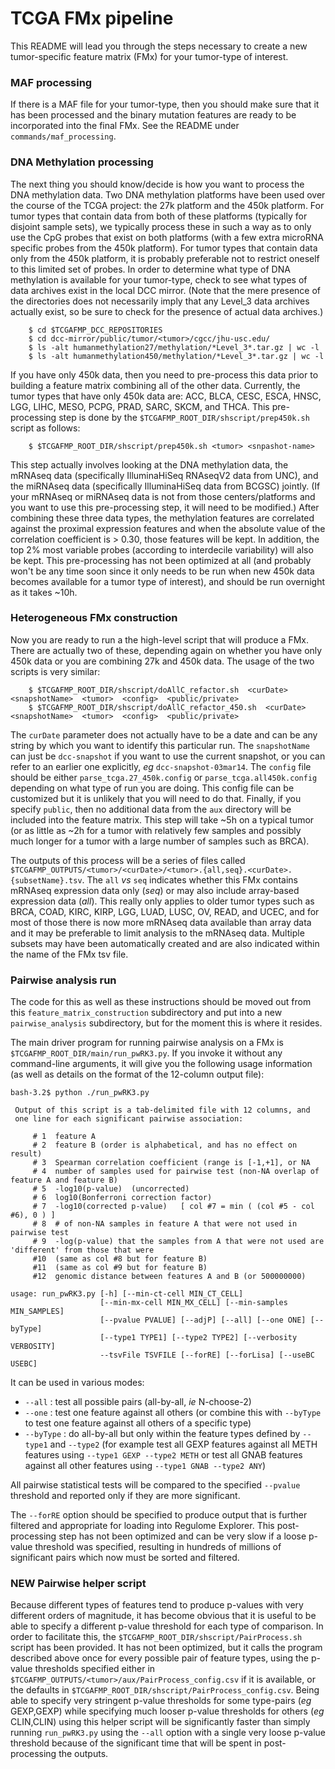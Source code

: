 # TCGA FMx pipeline

This README will lead you through the steps necessary to create a new tumor-specific feature matrix (FMx) 
for your tumor-type of interest.

### MAF processing
If there is a MAF file for your tumor-type, then you should make sure that it has been processed and the binary mutation features are ready to be incorporated into the final FMx.  See the README under ```commands/maf_processing```.

### DNA Methylation processing
The next thing you should know/decide is how you want to process the DNA methylation data.  Two DNA methylation platforms have been used over the course of the TCGA project: the 27k platform and the 450k platform.  For tumor types that contain data from both of these platforms (typically for disjoint sample sets), we typically process these in such a way as to only use the CpG probes that exist on both platforms (with a few extra microRNA specific probes from the 450k platform).  For tumor types that contain data only from the 450k platform, it is probably preferable not to restrict oneself to this limited set of probes.  In order to determine what type of DNA methylation is available for your tumor-type, check to see what types of data archives exist in the local DCC mirror.  (Note that the mere presence of the directories does not necessarily imply that any Level_3 data archives actually exist, so be sure to check for the presence of actual data archives.)

```
	$ cd $TCGAFMP_DCC_REPOSITORIES
	$ cd dcc-mirror/public/tumor/<tumor>/cgcc/jhu-usc.edu/
	$ ls -alt humanmethylation27/methylation/*Level_3*.tar.gz | wc -l
	$ ls -alt humanmethylation450/methylation/*Level_3*.tar.gz | wc -l
```

If you have only 450k data, then you need to pre-process this data prior to building a feature matrix combining all of the other data.  Currently, the tumor types that have only 450k data are: ACC, BLCA, CESC, ESCA, HNSC, LGG, LIHC, MESO, PCPG, PRAD, SARC, SKCM, and THCA.  This pre-processing step is done by the ``` $TCGAFMP_ROOT_DIR/shscript/prep450k.sh ``` script as follows:

```
	$ $TCGAFMP_ROOT_DIR/shscript/prep450k.sh <tumor> <snpashot-name>
```

This step actually involves looking at the DNA methylation data, the mRNAseq data (specifically IlluminaHiSeq RNAseqV2 data from UNC), and the miRNAseq data (specifically IlluminaHiSeq data from BCGSC) jointly.  (If your mRNAseq or miRNAseq data is not from those centers/platforms and you want to use this pre-processing step, it will need to be modified.)  After combining these three data types, the methylation features are correlated against the proximal expression features and when the absolute value of the correlation coefficient is > 0.30, those features will be kept.  In addition, the top 2% most variable probes (according to interdecile variability) will also be kept.  This pre-processing has not been optimized at all (and probably won't be any time soon since it only needs to be run when new 450k data becomes available for a tumor type of interest), and should be run overnight as it takes ~10h.

### Heterogeneous FMx construction
Now you are ready to run a the high-level script that will produce a FMx.  There are actually two of these, depending again on whether you have only 450k data or you are combining 27k and 450k data.  The usage of the two scripts is very similar:

```
	$ $TCGAFMP_ROOT_DIR/shscript/doAllC_refactor.sh  <curDate>  <snapshotName>  <tumor>  <config>  <public/private>
	$ $TCGAFMP_ROOT_DIR/shscript/doAllC_refactor_450.sh  <curDate>  <snapshotName>  <tumor>  <config>  <public/private>
```

The ```curDate``` parameter does not actually have to be a date and can be any string by which you want to identify this particular run.  The ```snapshotName``` can just be ```dcc-snapshot``` if you want to use the current snapshot, or you can refer to an earlier one explicitly, *eg* ```dcc-snapshot-03mar14```.  The ```config``` file should be either ```parse_tcga.27_450k.config``` or ```parse_tcga.all450k.config``` depending on what type of run you are doing.  This config file can be customized but it is unlikely that you will need to do that.  Finally, if you specify ```public```, then no additional data from the ```aux``` directory will be included into the feature matrix.  This step will take ~5h on a typical tumor (or as little as ~2h for a tumor with relatively few samples and possibly much longer for a tumor with a large number of samples such as BRCA).

The outputs of this process will be a series of files called ```$TCGAFMP_OUTPUTS/<tumor>/<curDate>/<tumor>.{all,seq}.<curDate>.{subsetName}.tsv```.  The ```all``` *vs* ```seq``` indicates whether this FMx contains mRNAseq expression data only (*seq*) or may also include array-based expression data (*all*).  This really only applies to older tumor types such as BRCA, COAD, KIRC, KIRP, LGG, LUAD, LUSC, OV, READ, and UCEC, and for most of those there is now more mRNAseq data available than array data and it may be preferable to limit analysis to the mRNAseq data.  Multiple subsets may have been automatically created and are also indicated within the name of the FMx tsv file.

### Pairwise analysis run
The code for this as well as these instructions should be moved out from this ```feature_matrix_construction``` subdirectory and put into a new ```pairwise_analysis``` subdirectory, but for the moment this is where it resides.

The main driver program for running pairwise analysis on a FMx is ```$TCGAFMP_ROOT_DIR/main/run_pwRK3.py```.  If you invoke it without any command-line arguments, it will give you the following usage information (as well as details on the format of the 12-column output file):

```
bash-3.2$ python ./run_pwRK3.py

 Output of this script is a tab-delimited file with 12 columns, and
 one line for each significant pairwise association:

     # 1  feature A
     # 2  feature B (order is alphabetical, and has no effect on result)
     # 3  Spearman correlation coefficient (range is [-1,+1], or NA
     # 4  number of samples used for pairwise test (non-NA overlap of feature A and feature B)
     # 5  -log10(p-value)  (uncorrected)
     # 6  log10(Bonferroni correction factor)
     # 7  -log10(corrected p-value)   [ col #7 = min ( (col #5 - col #6), 0 ) ]
     # 8  # of non-NA samples in feature A that were not used in pairwise test
     # 9  -log(p-value) that the samples from A that were not used are 'different' from those that were
     #10  (same as col #8 but for feature B)
     #11  (same as col #9 but for feature B)
     #12  genomic distance between features A and B (or 500000000)

usage: run_pwRK3.py [-h] [--min-ct-cell MIN_CT_CELL]
                    [--min-mx-cell MIN_MX_CELL] [--min-samples MIN_SAMPLES]
                    [--pvalue PVALUE] [--adjP] [--all] [--one ONE] [--byType]
                    [--type1 TYPE1] [--type2 TYPE2] [--verbosity VERBOSITY]
                    --tsvFile TSVFILE [--forRE] [--forLisa] [--useBC USEBC]

```

It can be used in various modes:

- ```--all``` : test all possible pairs (all-by-all, *ie* N-choose-2)
- ```--one``` : test one feature against all others (or combine this with ```--byType``` to test one feature against all others of a specific type)
- ```--byType``` : do all-by-all but only within the feature types defined by ```--type1``` and ```--type2``` (for example test all GEXP features against all METH features using ```--type1 GEXP --type2 METH``` or test all GNAB features against all other features using ```--type1 GNAB --type2 ANY```)

All pairwise statistical tests will be compared to the specified ```--pvalue``` threshold and reported only if they are more significant.

The ```--forRE``` option should be specified to produce output that is further filtered and appropriate for loading into Regulome Explorer.  This post-processing step has not been optimized and can be very slow if a loose p-value threshold was specified, resulting in hundreds of millions of significant pairs which now must be sorted and filtered.

### NEW Pairwise helper script
Because different types of features tend to produce p-values with very different orders of magnitude, it has become obvious that it is useful to be able to specify a different p-value threshold for each type of comparison.  In order to facilitate this, the ```$TCGAFMP_ROOT_DIR/shscript/PairProcess.sh``` script has been provided.  It has not been optimized, but it calls the program described above once for every possible pair of feature types, using the p-value thresholds specified either in ```$TCGAFMP_OUTPUTS/<tumor>/aux/PairProcess_config.csv``` if it is available, or the defaults in ```$TCGAFMP_ROOT_DIR/shscript/PairProcess_config.csv```.  Being able to specify very stringent p-value thresholds for some type-pairs (*eg* GEXP,GEXP) while specifying much looser p-value thresholds for others (*eg* CLIN,CLIN) using this helper script will be significantly faster than simply running ```run_pwRK3.py``` using the ```--all``` option with a single very loose p-value threshold because of the significant time that will be spent in post-processing the outputs.

